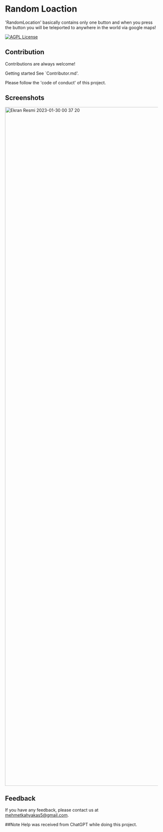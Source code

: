 # Random Loaction

'RandomLocation' basically contains only one button and when you press the button you will be teleported to anywhere in the world via google maps!

[![AGPL License](https://img.shields.io/badge/license-AGPL-blue.svg)](http://www.gnu.org/licenses/agpl-3.0)


## Contribution

Contributions are always welcome!

Getting started See `Contributor.md'.

Please follow the 'code of conduct' of this project.

  
## Screenshots

<img width="2240" alt="Ekran Resmi 2023-01-30 00 37 20" src="https://user-images.githubusercontent.com/84154488/215357342-07ab622b-1ae5-4b9e-b6a5-80c44abdf503.png">


  
## Feedback

If you have any feedback, please contact us at mehmetkahyakas5@gmail.com.


##Note
Help was received from ChatGPT while doing this project.

